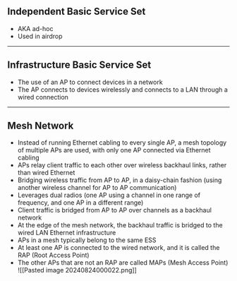 ## Independent Basic Service Set
- AKA ad-hoc
- Used in airdrop
---
## Infrastructure Basic Service Set
- The use of an AP to connect devices in a network
- The AP connects to devices wirelessly and connects to a LAN through a wired connection
---
## Mesh Network
- Instead of running Ethernet cabling to every single AP, a mesh topology of multiple APs are used, with only one AP connected via Ethernet cabling
- APs relay client traffic to each other over wireless backhaul links, rather than wired Ethernet
- Bridging wireless traffic from AP to AP, in a daisy-chain fashion (using another wireless channel for AP to AP communication)
- Leverages dual radios (one AP using a channel in one range of frequency, and one AP in a different range)
- Client traffic is bridged from AP to AP over channels as a backhaul network
- At the edge of the mesh network, the backhaul traffic is bridged to the wired LAN Ethernet infrastructure
- APs in a mesh typically belong to the same ESS
- At least one AP is connected to the wired network, and it is called the RAP (Root Access Point)
- The other APs that are not an RAP are called MAPs (Mesh Access Point)
![[Pasted image 20240824000022.png]]